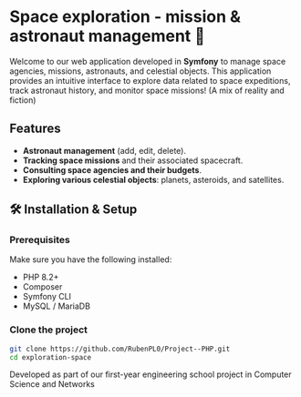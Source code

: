 # Space exploration - mission & astronaut management 🚀

Welcome to our web application developed in **Symfony** to manage space agencies, missions, astronauts, and celestial objects. This application provides an intuitive interface to explore data related to space expeditions, track astronaut history, and monitor space missions! (A mix of reality and fiction)

## **Features**

- **Astronaut management** (add, edit, delete).
- **Tracking space missions** and their associated spacecraft.
- **Consulting space agencies and their budgets**.
- **Exploring various celestial objects**: planets, asteroids, and satellites.

## 🛠 **Installation & Setup**
### **Prerequisites**
Make sure you have the following installed:
- PHP 8.2+
- Composer
- Symfony CLI
- MySQL / MariaDB

### **Clone the project**
```bash
git clone https://github.com/RubenPL0/Project--PHP.git
cd exploration-space
```

Developed as part of our first-year engineering school project in Computer Science and Networks
